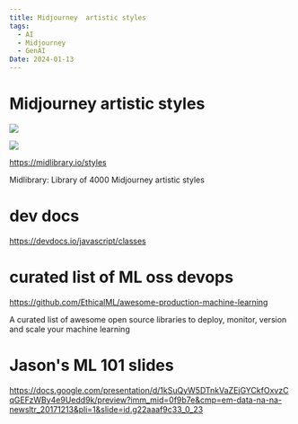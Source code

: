 ```yaml
---
title: Midjourney  artistic styles
tags:
  - AI
  - Midjourney
  - GenAI
Date: 2024-01-13
---
```


# Midjourney artistic styles
![](../_asset/2024-01-13_notes_image_1.png)


![](../_asset/2024-01-13_notes_image_2.png)

https://midlibrary.io/styles

Midlibrary: Library of 4000 Midjourney artistic styles
# dev docs
https://devdocs.io/javascript/classes

# curated list of ML oss devops
https://github.com/EthicalML/awesome-production-machine-learning


A curated list of awesome open source libraries to deploy, monitor, version and scale your machine learning

# Jason's ML 101 slides

https://docs.google.com/presentation/d/1kSuQyW5DTnkVaZEjGYCkfOxvzCqGEFzWBy4e9Uedd9k/preview?imm_mid=0f9b7e&cmp=em-data-na-na-newsltr_20171213&pli=1&slide=id.g22aaaf9c33_0_23